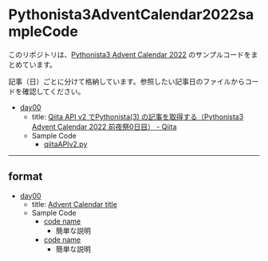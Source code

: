 # Pythonista3AdventCalendar2022sampleCode

このリポジトリは、[Pythonista3 Advent Calendar 2022](https://qiita.com/advent-calendar/2022/pythonista3) のサンプルコードをまとめています。

記事（日）ごとに分けて格納しています。参照したい記事日のファイルからコードを確認してください。

- [day00](./day00/)
  - title: [Qiita API v2 でPythonista(3) の記事を取得する（Pythonista3 Advent Calendar 2022 前夜祭0日目） - Qiita](https://qiita.com/pome-ta/items/74afb37769173dab8c6c)
  - Sample Code
    - [qiitaAPIv2.py](./day00/qiitaAPIv2.py)

---

## format

- [day00](#)
  - title: [Advent Calendar title](#)
  - Sample Code
    - [code name](#)
      - 簡単な説明
    - [code name](#)
      - 簡単な説明
